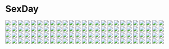# SexDay
![](https://konachan.com/jpeg/06cba7e3221ed863e830d24105c10210/Konachan.com%20-%2044279%20hanyuu%20higurashi_no_naku_koro_ni%20white.jpg)
![](https://konachan.com/image/e7979388e70f630f1acf03e5b59b9bed/Konachan.com%20-%20242509%20blush%20navel%20original%20purple_eyes%20sakuragi_ren%20short_hair%20skirt.jpg)
![](https://konachan.com/image/7c790691db55d53e73e49a7dd0afdda4/Konachan.com%20-%2096203%20blonde_hair%20gun%20original%20red_eyes%20sword%20thighhighs%20weapon%20windart.jpg)
![](https://konachan.com/image/f3fe5889bddc69059a975d29fbb01824/Konachan.com%20-%20223215%20barefoot%20bed%20blue_eyes%20blue_hair%20blush%20bow%20breasts%20cirno%20cleavage%20dr._cryptoso%20dress%20fairy%20loli%20popsicle%20short_hair%20touhou.jpg)
![](https://konachan.com/image/aeb775a8330ee2f2504691902a023c3d/Konachan.com%20-%2061451%20bikini%20kawashima_ami%20swimsuit%20toradora.jpg)
![](https://konachan.com/image/2c85edc5dd0fda4e1d4a06c34eceddf1/Konachan.com%20-%20274857%20aqua_eyes%20boots%20breasts%20chain%20cleavage%20collar%20dress%20elbow_gloves%20gloves%20guilty_gear%20nodata%20pantyhose%20short_hair%20torn_clothes%20white_hair%20wink%20wristwear.jpg)
![](https://konachan.com/jpeg/47073addb4e10d96af0ce09cfe63920a/Konachan.com%20-%20183576%20animal_ears%20blush%20cat_smile%20flat_chest%20foxgirl%20hatsuse_izuna%20loli%20no_game_no_life%20purple_eyes%20purple_hair%20socks%20tail%20takanashi_kou%20zoom_layer.jpg)
![](https://konachan.com/jpeg/ccdfdfed7e307329956e7bbbd84aa450/Konachan.com%20-%20256552%202girls%20animal_ears%20apron%20blonde_hair%20blue_hair%20bunny_ears%20bunnygirl%20close%20food%20hat%20headdress%20red_eyes%20seiran%20shirosato%20short_hair%20touhou%20twintails.jpg)
![](https://konachan.com/image/9ccaba654d49edf668136bf1c8084653/Konachan.com%20-%2084360%20inokuma_yawara%20yawara%21.jpg)
![](https://konachan.com/image/4d53d78663d1232f23da8bac9eefa78a/Konachan.com%20-%20113923%20black_hair%20black_rock_shooter%20blue_eyes%20kuroi_mato%20sword%20watermark%20weapon.jpg)
![](https://konachan.com/image/7095dc3a3a1154944724b38a936b747a/Konachan.com%20-%20241891%20black_hair%20brown_hair%20dragon%20green_eyes%20loli%20male%20original%20short_hair%20sword%20tagme_%28artist%29%20weapon.jpg)
![](https://konachan.com/image/a14f32e2887493bd67b9cd9a6f281dfb/Konachan.com%20-%20152425%20ass%20hyakka_ryouran_samurai_girls%20japanese_clothes%20long_hair%20maeda_keiji%20ni%CE%B8%20sideboob%20sword%20thighhighs%20umbrella%20watermark%20weapon.jpg)
![](https://konachan.com/jpeg/7cf81ff545ef5146add2f3ecab65f6df/Konachan.com%20-%20235313%202girls%20aoyama_sumika%20apron%20black_hair%20blue_eyes%20bow%20brown_eyes%20coffee-kizoku%20food%20long_hair%20original%20ponytail%20shiramine_rika%20short_hair%20skirt.jpg)
![](https://konachan.com/jpeg/c947d94cb356afeffd0790803ff22742/Konachan.com%20-%20126884%20black_hair%20honda_futayo%20kyoukai_senjou_no_horizon%20kyuchan%20long_hair%20ponytail%20purple_eyes%20spear%20weapon.jpg)
![](https://konachan.com/jpeg/0909dcf643b55ca6595f4b97632b42b9/Konachan.com%20-%20151069%20aoki_reika%20blue_hair%20blush%20christmas%20green_hair%20hino_akane%20kise_yayoi%20long_hair%20pantyhose%20pink_hair%20precure%20red_eyes%20short_hair%20sorane_rin%20thighhighs.jpg)
![](https://konachan.com/image/a932bcd4d69c38b428d9e65db8e85bc1/Konachan.com%20-%20197942%20aliasing%20anthropomorphism%20arano_oki%20battleship_hime%20black_hair%20breasts%20cleavage%20horns%20kantai_collection%20long_hair%20red_eyes%20wristwear.jpg)
![](https://konachan.com/jpeg/5339cbcdbeba178af0f0dff984a69007/Konachan.com%20-%20266607%20fate_grand_order%20fate_%28series%29%20pantsu_majirou%20scathach_%28fate_grand_order%29.jpg)
![](https://konachan.com/jpeg/3826ea5f4dffa235a5715a3960e3774b/Konachan.com%20-%2064788%20blue_eyes%20blue_hair%20chibi%20miki_%28shugo_chara%29%20peach-pit%20shugo_chara%20vector.jpg)
![](https://konachan.com/jpeg/251a5c2982894749d20bc9301c036747/Konachan.com%20-%20114043%20bed%20blue_hair%20bra%20game_cg%20kudo_nono%20mirai_nostalgia%20purple_eyes%20purple_software%20siki%20twintails%20underwear.jpg)
![](https://konachan.com/image/1b2acc77ea3cb431df0e245647c596bc/Konachan.com%20-%2038248%20blue_hair%20long_hair%20nerine%20pointed_ears%20red_eyes%20shuffle%20tick_tack%20tsuchimi_rin.jpg)
![](https://konachan.com/image/4267695d6087878d3254a7ecad9c2417/Konachan.com%20-%20200599%20brown_eyes%20brown_hair%20building%20clouds%20grass%20hat%20jpeg_artifacts%20leaves%20.l.l%20long_hair%20mask%20night%20original%20scenic%20shorts%20water%20yellow_eyes.jpg)
![](https://konachan.com/image/12962a869e85d4fd26ab6a2bbd78e18a/Konachan.com%20-%2072861%20animal_ears%20aqua_eyes%20aqua_hair%20bunny_ears%20bunnygirl%20hatsune_miku%20long_hair%20moon%20twintails%20vocaloid.jpg)
![](https://konachan.com/jpeg/3573d053d2788ee5eb64ff493b5c667f/Konachan.com%20-%20226901%20aiura%20amaya_kanaka%20iwasawa_saki%20uehara_ayuko%20yuuki_tatsuya.jpg)
![](https://konachan.com/image/d40541fc11005c77747db2c0f92f631f/Konachan.com%20-%2025399%20anemone%20dominic_sorel%20eureka%20eureka_seven%20renton_thurston.jpeg)
![](https://konachan.com/image/e0756aa42e34178e29dae983e6a4e0e0/Konachan.com%20-%20168966%20blue_eyes%20blue_hair%20hatsune_miku%20headphones%20long_hair%20music%20skirt%20thighhighs%20tie%20tsujiori%20twintails%20vocaloid.jpg)
![](https://konachan.com/image/289c4660d855bbbed56c2719aa0fc867/Konachan.com%20-%20211286%20date_a_live%20final_fantasy%20hakurei_reimu%20kagayama_kaede%20lexington%20loli%20miyauchi_renge%20non_non_biyori%20original%20rodney%20touhou%20youxuemingdie.jpg)
![](https://konachan.com/jpeg/98bad239faf04dc53386ec4cfb828690/Konachan.com%20-%20191611%20blue_eyes%20braids%20breast_hold%20breasts%20long_hair%20navel%20nipples%20nude%20pink_hair%20purple%20pussy%20red_eyes%20short_hair%20to_love_ru%20uncensored%20zoom_layer.jpg)
![](https://konachan.com/jpeg/3ece76e4f57a63864cece20047e7e881/Konachan.com%20-%20233561%202girls%20barefoot%20black_hair%20blue_eyes%20blush%20breasts%20game_cg%20headdress%20long_hair%20ponytail%20purple_eyes%20short_hair%20swimsuit%20twintails%20water%20wet.jpg)
![](https://konachan.com/image/45630dc242e35209dc6c5fc3c6246df0/Konachan.com%20-%20272465%20animal_ears%20aqua_eyes%20ark_order%20bili_girl_22%20bili_girl_33%20bunny_ears%20bunnygirl%20chibi%20kimono%20pink_hair%20silver15%20tail%20wedding_attire%20winter.jpg)
![](https://konachan.com/image/ec472d21f742d5b89eb07deff46f2bb4/Konachan.com%20-%20299123%202girls%20aqua_eyes%20aqua_hair%20ash_arms%20breasts%20cleavage%20gloves%20gray_hair%20green_eyes%20katana%20kyoeiki%20long_hair%20ponytail%20short_hair%20shorts%20sword%20weapon.jpg)
![](https://konachan.com/image/f41a8524bff16bdfa384fd45931c98cb/Konachan.com%20-%2015911%20blonde_hair%20hat%20panties%20red_eyes%20shida_kazuhiro%20thighhighs%20underwear%20witch%20wiz_anniversary.jpg)
![](https://konachan.com/image/5f41d7241ee22a953b1d7be2d08867e6/Konachan.com%20-%20299988%20black_hair%20blush%20boat%20dark_skin%20gloves%20gray_hair%20hat%20horns%20kimono%20long_hair%20male%20nagi_itsuki%20original%20pink_hair%20ponytail%20water%20yellow_eyes.jpg)
![](https://konachan.com/image/c0f9a17ec8bffcc8b84a11d4b69558bc/Konachan.com%20-%20126191%20denpa_onna_to_seishun_otoko%20touwa_erio.jpg)
![](https://konachan.com/jpeg/1e3e2337d8a78fdabf6a0cf53ab7d132/Konachan.com%20-%20244492%20blush%20breast_hold%20breasts%20green_eyes%20long_hair%20love_live%21_school_idol_project%20school_uniform%20shamakho%20signed%20skirt%20toujou_nozomi%20twintails%20white.jpg)
![](https://konachan.com/jpeg/7e4c85eca557136c113989a46aa44015/Konachan.com%20-%20242582%20anitore%21_ex%20bikini%20black_hair%20blue_eyes%20blush%20breasts%20brown_eyes%20brown_hair%20cleavage%20glasses%20gray_hair%20group%20long_hair%20navel%20scan%20short_hair%20swimsuit.jpg)
![](https://konachan.com/image/023395905e13a05576354e6b17da4b87/Konachan.com%20-%20117744%20brown_hair%20game_cg%20long_hair%20sunset.jpg)
![](https://konachan.com/image/e3db5925ce60181a495376e6f3f688ac/Konachan.com%20-%20100864%20akemi_homura%20bon_%28moegomi%29%20kaname_madoka%20mahou_shoujo_madoka_magica%20miki_sayaka%20sakura_kyouko%20tomoe_mami.jpg)
![](https://konachan.com/image/4123d26226f47b9eb4cdf6754cb2acfc/Konachan.com%20-%20111292%20die_%28artist%29%20food%20mahou_shoujo_madoka_magica%20pocky%20red_hair%20sakura_kyouko%20sunset.jpg)
![](https://konachan.com/jpeg/6acd9667a70a82f090e961b080de519c/Konachan.com%20-%20108250%20black_hair%20blush%20breasts%20fault%20fingering%20game_cg%20masturbation%20nipples%20panties%20school_uniform%20sugiyama_mio%20taka_tony%20thighhighs%20twintails%20underwear.jpg)
![](https://konachan.com/image/a23af6fc252481fb2538f0602e4d37d4/Konachan.com%20-%2094455%20christmas%20magica_ride%20panties%20purple_eyes%20rei%20tagme%20twintails%20underwear.jpg)
![](https://konachan.com/image/11d30d0f01e4ee914a661f44f3849c2d/Konachan.com%20-%2073419%20green%20landscape%20oban_star_racers%20scenic.jpg)
![](https://konachan.com/jpeg/a968b29c2acfa5cfda7116dc2f9a679a/Konachan.com%20-%20259520%20aqua_eyes%20blonde_hair%20breasts%20garter_belt%20long_hair%20masturbation%20n.g.%20navel%20nipples%20pussy%20pussy_juice%20thighhighs%20uncensored%20underwear%20vibrator%20white.jpg)
![](https://konachan.com/jpeg/2a44af6947d898c691e4bbaf1a1cdffd/Konachan.com%20-%20113850%20bi_no_ossan%20black_hair%20blush%20gokou_ruri%20kousaka_kyousuke%20long_hair%20male%20ore_no_imouto_ga_konna_ni_kawaii_wake_ga_nai%20school_uniform%20short_hair.jpg)
![](https://konachan.com/jpeg/f15e942349b6aa40f3abe02ebc5f2f30/Konachan.com%20-%209511%20azumanga_daioh%20kamineko.jpg)
![](https://konachan.com/image/11860511e3af9d690ca0b296a366973c/Konachan.com%20-%20243842%20anthropomorphism%20breasts%20gray_hair%20kantai_collection%20long_hair%20navel%20northern_water_hime%20panties%20red_eyes%20shiro_usagi%20thighhighs%20underwear%20weapon.jpg)
![](https://konachan.com/jpeg/09987d41d342085649e5c4409a07e06c/Konachan.com%20-%20301591%20animal_ears%20blush%20cameltoe%20catgirl%20flowers%20gray_hair%20melonbooks%20panties%20pantyhose%20scan%20scarf%20tagme_%28artist%29%20twintails%20underwear%20winter.jpg)
![](https://konachan.com/jpeg/75ac351c4e4c50cbc12ea9fd7d849526/Konachan.com%20-%20226637%20bikini_top%20blonde_hair%20green_eyes%20headphones%20hoodie%20kagamine_len%20kagamine_rin%20makoji_%28yomogi%29%20male%20pointed_ears%20short_hair%20vocaloid%20wristwear.jpg)
![](https://konachan.com/image/67366a0e153bb9b0a585cf9783fba7a8/Konachan.com%20-%20144014%20clouds%20green_hair%20gun%20kazami_yuuka%20red_eyes%20short_hair%20tomon_%28slash0410%29%20touhou%20weapon.jpg)
![](https://konachan.com/image/de418156cf606ba98f4ad520885db4a6/Konachan.com%20-%20282685%202girls%20blush%20brown_eyes%20dress%20feathers%20hololive%20kagura_mea%20kagura_mea_channel%20long_hair%20minato_aqua%20muike%20pink_eyes%20pink_hair%20white_hair%20wings.jpg)
![](https://konachan.com/jpeg/3abe130f9c90a6955e4dd44bc6711ce0/Konachan.com%20-%20303400%20building%20ersdicer%20original%20polychromatic.jpg)
![](https://konachan.com/jpeg/d39f96c7512554d609ec5c0fda06b54b/Konachan.com%20-%20197890%20cherry_blossoms%20flowers%20hatsune_miku%20saihate%20sakura_miku%20thighhighs%20twintails%20vocaloid%20wink.jpg)
![](https://konachan.com/image/9d5d222950bdb9eba180871c0493c1a0/Konachan.com%20-%2019865%20kanon.jpg)
![](https://konachan.com/jpeg/42b09dda9bdccf180867cdaff452c244/Konachan.com%20-%20260374%20barefoot%20brown_hair%20fate_grand_order%20fate_%28series%29%20hoodie%20kissai_%28ayahk%29%20long_hair%20panties%20red_eyes%20ribbons%20twintails%20underwear%20water%20wet.jpg)
![](https://konachan.com/image/6f92acbcbc9c67a9b90a3fb41ae9e283/Konachan.com%20-%2094546%20haruka_nana%20pink_hair%20utau%20yuzuki_kei.jpg)
![](https://konachan.com/image/2e2f4b29ee7f7dcc14bf0e7894aed950/Konachan.com%20-%2085229%20black%20black_hair%20blood_%28anime%29%20katana%20otonashi_saya%20red_eyes%20sword%20weapon.jpg)
![](https://konachan.com/jpeg/842e8fd3a3d4a7bf716dd3b6ece99d56/Konachan.com%20-%20233767%20black_hair%20blue_eyes%20brown_eyes%20building%20hoodie%20kimi_no_na_wa%20male%20pantyhose%20ribbons%20short_hair%20skirt%20sky%20snow%20tokinohimitsu%20watermark%20winter.jpg)
![](https://konachan.com/image/99b1a130a0f0bcd42f938de7d79e42c3/Konachan.com%20-%2010244%20japanese_clothes%20mahou_shoujo_lyrical_nanoha%20mahou_shoujo_lyrical_nanoha_strikers%20reinforce_zwei%20vita%20yukata.jpg)
![](https://konachan.com/image/1b48ccb060a8d4d2d15ce7a09d3e5c4b/Konachan.com%20-%2081782%2047agdragon%20aqua_hair%20hatsune_miku%20headphones%20long_hair%20twintails%20vocaloid.jpg)
![](https://konachan.com/image/c6863c1173ca936d5211f654d24ed0e6/Konachan.com%20-%2091812%20blue_eyes%20flowers%20jajanuba%20long_hair%20megurine_luka%20pink_hair%20rose%20vocaloid.jpg)
![](https://konachan.com/image/500371b921787eabb9c9e460ba9c6f82/Konachan.com%20-%209725%20andou_mahoro%20andou_minawa%20mahoromatic.jpg)
![](https://konachan.com/image/269b672a9cc8fcb12decd9a7359ab11d/Konachan.com%20-%20208584%20ayase_eri%20blonde_hair%20bow%20butterfly%20flowers%20love_live%21_school_idol_project%20ponytail%20regition%20school_uniform%20skirt.jpg)
![](https://konachan.com/image/dcd9187373e0adcb712168b26aa34735/Konachan.com%20-%2039072%20animal_ears%20card_captor_sakura%20catgirl%20kinomoto_sakura%20white.jpg)
![](https://konachan.com/jpeg/f1eafbe3df867f81e380a113483cb403/Konachan.com%20-%20193990%20bikini%20breasts%20brown_hair%20cleavage%20fang%20food%20fruit%20karory%20long_hair%20original%20scan%20strawberry%20swimsuit%20water.jpg)
![](https://konachan.com/image/f174ad7570e40239bd4d09dc44cddfbd/Konachan.com%20-%2017003%20animal%20dog%20ever17%20yagami_coco.jpg)
![](https://konachan.com/jpeg/a03bad847c197c5a83a8cc6a316f559f/Konachan.com%20-%20287155%20animal%20barefoot%20black_hair%20fate_grand_order%20fate_%28series%29%20japanese_clothes%20junkbox%20katsushika_hokusai%20purple_eyes%20short_hair.jpg)
![](https://konachan.com/image/a2cb013b61f430a4fe44ac8234415365/Konachan.com%20-%20235409%20aliasing%20braids%20breasts%20brown_eyes%20brown_hair%20korotan%20long_hair%20panties%20skirt%20sword%20sword_art_online%20thighhighs%20underwear%20weapon%20yuuki_asuna.jpg)
![](https://konachan.com/jpeg/afee84180a566e8c564d5fb3a2a5bc1f/Konachan.com%20-%2094107%20close%20green_eyes%20hat%20merry_nightmare%20purple_hair%20transparent%20vector%20yumekui_merry.jpg)
![](https://konachan.com/image/3dc8eca3707b25dfd5db213daa13d23e/Konachan.com%20-%2032399%20shingetsutan_tsukihime.jpg)
![](https://konachan.com/jpeg/2fb4f69d8e664f00a9d6581df0d094df/Konachan.com%20-%20124684%20denpa_onna_to_seishun_otoko%20hoshimiya_yashiro%20loli.jpg)
![](https://konachan.com/jpeg/9494e6f37c3fe25f4630e1bb5a738971/Konachan.com%20-%20202763%20aircraft%20all_male%20animal%20cat%20flowers%20headphones%20hinata_%28uzukitten%29%20instrument%20male%20nico_nico_singer%20night%20piano%20stars%20wristwear.jpg)
![](https://konachan.com/image/ba8a6cea68c6ec7dcb0269434329f2de/Konachan.com%20-%2023103%20blue_eyes%20bubbles%20elbow_gloves%20gloves%20.hack__%20.hack__g.u.%20.hack__link%20.hack__roots%20hat%20shino%20short_hair%20thighhighs%20white_hair.jpg)
![](https://konachan.com/image/26eddcafc8e3ca5a6f228f16484eb181/Konachan.com%20-%20198979%20beli_lapran%20black_hair%20grass%20hunie_pop%20long_hair%20ninamo%20park%20pink_eyes%20tree%20wristwear.jpg)
![](https://konachan.com/image/e3b44f7bb731ef55c7862bbb204e962a/Konachan.com%20-%20157447%20black_hair%20blue_eyes%20blush%20brown_hair%20hue_%28pokemon%29%20hug%20kyouhei_%28pokemon%29%20mei_%28pokemon%29%20nicole_%28usako%29%20pokemon%20red_eyes%20yellow_eyes.jpg)
![](https://konachan.com/image/35adb50a580dfd24f209860306b3e825/Konachan.com%20-%2071990%20hatsune_miku%20twintails%20vocaloid.jpg)
![](https://konachan.com/jpeg/bef77a6fb72da88db34fe1533947bfa4/Konachan.com%20-%2077674%20game_cg%20iro_ni_ide_ni_keri_waga_koi_wa%20narumi_yuu%20suzueda_komachi%20windmill_%28company%29.jpg)
![](https://konachan.com/jpeg/9d446ed9d035eb1a8ad9756fd018c776/Konachan.com%20-%2038697%20close%20clouds%20focke_wulf%20headband%20loli%20long_hair%20purple_eyes%20purple_hair%20sky%20water.jpg)
![](https://konachan.com/jpeg/81feb0264c91e96680dfb9f587862935/Konachan.com%20-%20232295%202girls%20blush%20breasts%20ese_ren%20fingering%20flowers%20game_cg%20green_eyes%20hatachi%20long_hair%20nipples%20nude%20purple_eyes%20thighhighs%20wet%20white_hair%20yuri.jpg)
![](https://konachan.com/image/9eb2a4d4b8e4402e03c36a21eb60f64c/Konachan.com%20-%20187539%20haikyuu%21%21%20naoton%20yachi_hitoka.jpg)
![](https://konachan.com/jpeg/0a5876a90386dc3cfcf9b22528ddc3c1/Konachan.com%20-%20234896%20bow%20brown_hair%20building%20car%20green_eyes%20larienne%20long_hair%20original%20ruins%20school_uniform%20skirt%20watermark.jpg)
![](https://konachan.com/jpeg/d884e8a715425da7d0e994aad2de8e2a/Konachan.com%20-%20106951%20aqua_eyes%20axl%20blonde_hair%20charlotte_tiger%20close%20fang%20game_cg%20itoshii_kanojo_no_mamorikata%20petals%20school_uniform%20senomoto_hisashi.jpg)
![](https://konachan.com/image/4b493b00001aeab819585f79eada5e55/Konachan.com%20-%2066983%20aqua_eyes%20blonde_hair%20flowers%20maid%20original%20short_hair%20thighhighs%20zettai_ryouiki.jpg)
![](https://konachan.com/image/e73868fefb35379712126638f4ffdf00/Konachan.com%20-%2028519%20censored%20chu_x_chu%20game_cg%20pussy%20unisonshift.jpg)
![](https://konachan.com/jpeg/d008ed17b3d7f851db38a474bb8bdddd/Konachan.com%20-%2093892%20brown_hair%20long_hair%20red_eyes%20reiuji_utsuho%20touhou%20wings.jpg)
![](https://konachan.com/image/efad56064f90be5fde764eb221c4dd7e/Konachan.com%20-%2055797%20hatsune_miku%20megurine_luka%20vocaloid.jpg)
![](https://konachan.com/jpeg/a075b86379b206f53c41379f7d038051/Konachan.com%20-%20205629%20ass%20demon%20gloves%20horns%20long_hair%20ooji_romu%20original%20panties%20phone%20pink_eyes%20pink_hair%20ristorante%20tail%20thighhighs%20underwear%20wings.jpg)
![](https://konachan.com/image/31e028d07aac28a32f008eef178a2e73/Konachan.com%20-%208518%20tagme.jpg)
![](https://konachan.com/image/ba31eddac2b0ca59a2c804294ca90965/Konachan.com%20-%20118915%20dress%20gun%20long_hair%20lotz%20pantyhose%20purple_hair%20red_eyes%20soukou_no_frontier%20tagme%20weapon.jpg)
![](https://konachan.com/image/0bffb52926d6afaac3f589de2ac19511/Konachan.com%20-%20176960%20animal_ears%20bed%20eyepatch%20garter%20garter_belt%20headdress%20loli%20long_hair%20mirai_%28senran_kagura%29%20odibil%20senran_kagura%20stockings%20underwear.jpg)
![](https://konachan.com/image/cdb21db1e3111718bbd5bfd857713323/Konachan.com%20-%2048687%20akizuki_ritsuko%20futami_mami%20hirosato%20idolmaster%20kisaragi_chihaya%20ojamajo_doremi%20parody.jpg)
![](https://konachan.com/image/21b7b11cf2863f079853c0149e57b7bd/Konachan.com%20-%2020341%20hachimitsu_to_clover.jpg)
![](https://konachan.com/image/e950931e948c4f8ff61b188dadc2cf2b/Konachan.com%20-%20173110%20blue_eyes%20breasts%20cleavage%20izebel%20logo%20long_hair%20tatami_to_hinoki%20tears_to_tiara%20tears_to_tiara_ii%20watermark%20weapon%20white_hair%20zoom_layer.jpg)
![](https://konachan.com/image/dea8cbbe7be85c1afe906577c9415a5c/Konachan.com%20-%20160273%20one_piece%20trafalgar_law%20tsuyomaru.jpg)
![](https://konachan.com/image/342d522cceab04449b30769982133299/Konachan.com%20-%2023577%20benny%20black_lagoon%20dutch%20revy%20rock.jpg)
![](https://konachan.com/image/e60413167ba19bc423f946c1786fc8d7/Konachan.com%20-%2081214%20katana%20red_eyes%20red_hair%20shakugan_no_shana%20shana%20sword%20weapon%20white.jpg)
![](https://konachan.com/image/fd64955dcb2f1c052b62ad0dbc39a5dd/Konachan.com%20-%2045354%20black%20dragonball%20majin_buu.jpg)
![](https://konachan.com/jpeg/90fabeaa12064d0e824c58f31852b8f7/Konachan.com%20-%2086283%20hatsune_miku%20vocaloid.jpg)
![](https://konachan.com/image/d1a5a5f5c521fb3fbe2b08eef9d473b7/Konachan.com%20-%20131681%20bicolored_eyes%20dress%20green_hair%20mizuki_%28ekakichan%29%20tatara_kogasa%20touhou%20umbrella.jpg)
![](https://konachan.com/image/82e342057d133875598bf55a8e68d24b/Konachan.com%20-%20289927%20breasts%20erect_nipples%20flowers%20garter_belt%20green_hair%20long_hair%20maeshima_shigeki%20original%20panties%20stockings%20sword%20underwear%20weapon%20yellow_eyes.jpg)
![](https://konachan.com/image/cdec4f4c7ee09e74e28dd5634a2095d0/Konachan.com%20-%2061466%20akashio%20alicia_florence%20aria.jpg)
![](https://konachan.com/image/aefc3b73b91d6adaf29c643a5a44a8d0/Konachan.com%20-%20207484%20bandage%20blue_eyes%20ddongu%20flowers%20original%20rain%20school_uniform%20see_through%20short_hair%20water.jpg)
